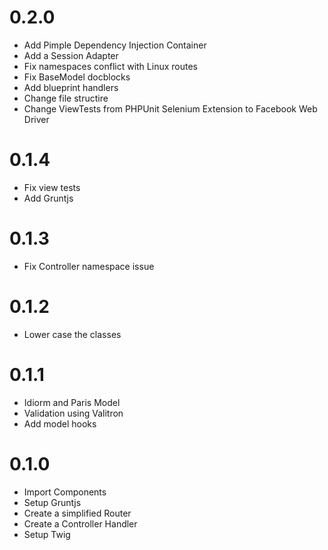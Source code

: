 # 0.2.0
- Add Pimple Dependency Injection Container
- Add a Session Adapter
- Fix namespaces conflict with Linux routes
- Fix BaseModel docblocks
- Add blueprint handlers
- Change file structire
- Change ViewTests from PHPUnit Selenium Extension to Facebook Web Driver

# 0.1.4
- Fix view tests
- Add Gruntjs

# 0.1.3
- Fix Controller namespace issue

# 0.1.2
- Lower case the classes

# 0.1.1
- Idiorm and Paris Model
- Validation using Valitron
- Add model hooks

# 0.1.0
- Import Components
- Setup Gruntjs
- Create a simplified Router
- Create a Controller Handler
- Setup Twig